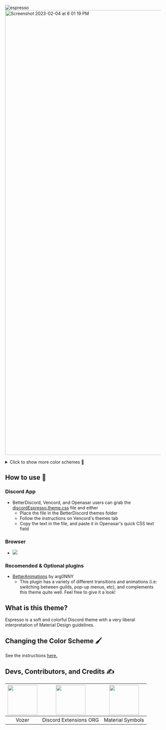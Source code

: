 ![espresso](https://user-images.githubusercontent.com/76500838/207240970-5f1f142f-0475-4c7a-b6a8-0b90ff3f99c3.png)
<img width="1439" alt="Screenshot 2023-02-04 at 6 01 19 PM" src="https://user-images.githubusercontent.com/76500838/216794694-96724e70-d0f3-4e51-a857-3a93b03b891d.png">

<details>
<summary>Click to show more color schemes 🎨</summary>

## Newspaper
![image](https://user-images.githubusercontent.com/76500838/205516297-2230a211-9a46-42ae-a078-16a220780ed7.png)

## Turquoise
![image](https://user-images.githubusercontent.com/76500838/205454849-0cf7bbbd-3f58-4d0e-a60f-da2d75584a92.png)

## Pink
![image](https://user-images.githubusercontent.com/76500838/205454611-ffa55a34-05af-4c0f-9193-a926678ef8a4.png)

## Tan
![image](https://user-images.githubusercontent.com/76500838/205454527-57a32aca-fed0-47d8-8ad1-37df745fb1cc.png)

## French Vanilla
![image](https://user-images.githubusercontent.com/76500838/206921993-aea69b03-16e0-4622-906c-90484e3b7b84.png)

## Material Dark
![image](https://user-images.githubusercontent.com/76500838/207605611-867d9cb9-965c-4d92-9df0-9d7f15c19a72.png)

## Clear - Replacable background image! - See instructions [here](https://raw.githubusercontent.com/SlippingGittys-Discord-Themes/Espresso-Discord-Theme/main/themes/dark/clear.css)
![Screenshot 2023-01-11 at 10 32 27 PM](https://user-images.githubusercontent.com/76500838/211976823-c10d3abe-1e13-41c4-a7a4-f324f894f46b.png)

## Fuoco
![Screenshot 2023-01-06 at 4 36 58 PM](https://user-images.githubusercontent.com/76500838/211111737-2c9e8f49-4845-4ec1-8a41-d3b823354ab3.png)

## Dark Pastel
![Screenshot 2023-01-06 at 4 38 44 PM](https://user-images.githubusercontent.com/76500838/211111809-889a5d8f-1ea1-481a-99d2-d91250134186.png)

## Twitter Blue
![Screenshot 2023-01-06 at 4 39 32 PM](https://user-images.githubusercontent.com/76500838/211111884-862cf444-35db-49cf-b911-f7565af4595f.png)

## Evening
![Screenshot 2023-01-06 at 4 43 27 PM](https://user-images.githubusercontent.com/76500838/211112296-5e5aa4d0-0f03-49db-aabc-0d4c8a958bf9.png)

## Tokyo Night
![image](https://user-images.githubusercontent.com/76500838/205454490-0a654393-dfa7-42c6-b997-b2c8084c045c.png)

## ThinkPad 
![image](https://user-images.githubusercontent.com/76500838/207597977-8a3695ec-a78c-4108-9d03-70d80e10b0b9.png)

## OLED
![kCi8sKg7M2](https://user-images.githubusercontent.com/76500838/205515149-de37e945-77fb-4dc1-beca-c5b45056a006.png)

</details>

## How to use 📖
### Discord App

* BetterDiscord, Vencord, and Openasar users can grab the [discordEspresso.theme.css](https://raw.githubusercontent.com/SlippingGittys-Discord-Themes/Espresso-Discord-Theme/main/discordEspresso.theme.css) file and either
  * Place the file in the BetterDiscord themes folder
  * Follow the instructions on Vencord's themes tab
  * Copy the text in the file, and paste it in Openasar's quick CSS text field

### Browser 
 * [![](https://img.shields.io/badge/install%20with-stylus-006666?style=flat-square)](https://github.com/SlippingGittys-Discord-Themes/Espresso-Discord-Theme/raw/main/discordEspresso.user.css)
  
### Recomended & Optional plugins
 * [BetterAnimations](https://github.com/arg0NNY/DiscordPlugins/tree/0e35f922e7755d6eb328b38cbe480786697f9dcf/BetterAnimations) by arg0NNY
   * This plugin has a variety of different transitions and animations (i.e: switching between guilds, pop-up menus, etc), and complements this theme quite well. Feel free to give it a look!
  
## What is this theme? 
Espresso is a soft and colorful Discord theme with a very liberal interpretation of Material Design guidelines.

## Changing the Color Scheme 🖌️
See the instructions [here.](https://github.com/SlippingGittys-Discord-Themes/Espresso-Discord-Theme/tree/main/themes)

## Devs, Contributors, and Credits ✍️
| <a href="https://github.com/SlippingGitty" target="_blank"> <img src="https://avatars.githubusercontent.com/u/76500838?s=460&u=109f1c2012f3e452251391807262ed098f45ec94&v=4" alt="" width="96px" height="96px"> </a> | <a href="https://github.com/discord-extensions" target="_blank"> <img src="https://avatars.githubusercontent.com/u/103222215?s=200&v=4" alt="" width="96px" height="96px"> </a> | <a href="https://m3.material.io/styles/icons/overview" target="_blank"> <img src="https://cdn-icons-png.flaticon.com/512/2991/2991148.png" alt="" width="96px" height="96px"> </a> |
|:-:|:-:|:-:|
| Vozer | Discord Extensions ORG | Material Symbols |



